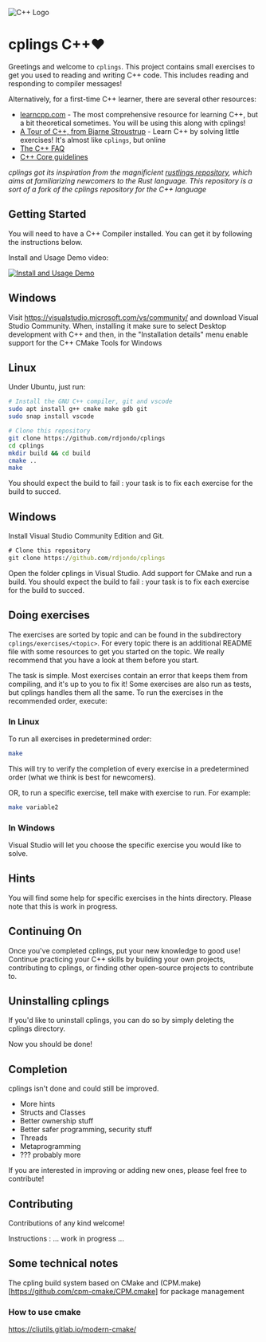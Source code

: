 ﻿![C++ Logo](https://upload.wikimedia.org/wikipedia/commons/thumb/1/18/ISO_C%2B%2B_Logo.svg/213px-ISO_C%2B%2B_Logo.svg.png)

# cplings C++❤️

Greetings and welcome to `cplings`. This project contains small exercises to get you used to reading and writing C++ code. This includes reading and responding to compiler messages!

Alternatively, for a first-time C++ learner, there are several other resources:

- [learncpp.com](https://www.learncpp.com/) - The most comprehensive resource for learning C++, but a bit theoretical sometimes. You will be using this along with cplings!
- [A Tour of C++, from Bjarne Stroustrup](https://isocpp.org/tour) - Learn C++ by solving little exercises! It's almost like `cplings`, but online
- [The C++ FAQ](https://isocpp.org/wiki/faq)
- [C++ Core guidelines](https://isocpp.github.io/CppCoreGuidelines/CppCoreGuidelines)

*cplings got its inspiration from the magnificient [rustlings repository](https://github.com/rust-lang/rustlings), which aims at familiarizing newcomers to the Rust language. This repository is a sort of a fork of the cplings repository for the C++ language*


## Getting Started

You will need to have a C++ Compiler installed. You can get it by following the instructions below.

Install and Usage Demo video:

[![Install and Usage Demo](https://img.youtube.com/vi/18vNfxwU5n4/0.jpg)](https://youtu.be/18vNfxwU5n4)

## Windows
Visit https://visualstudio.microsoft.com/vs/community/ and download Visual Studio Community. 
When, installing it make sure to select Desktop development with C++ and then, in the "Installation details" menu enable support for the C++ CMake Tools for Windows

## Linux

Under Ubuntu, just run:

```bash
# Install the GNU C++ compiler, git and vscode
sudo apt install g++ cmake make gdb git
sudo snap install vscode
```

```bash
# Clone this repository
git clone https://github.com/rdjondo/cplings
cd cplings
mkdir build && cd build
cmake ..
make
```

You should expect the build to fail : your task is to fix each exercise for the build to succed.

## Windows
Install Visual Studio Community Edition and Git.

```cmd
# Clone this repository
git clone https://github.com/rdjondo/cplings

```

Open the folder cplings in Visual Studio. Add support for CMake and run a build. You should expect the build to fail : your task is to fix each exercise for the build to succed.


## Doing exercises

The exercises are sorted by topic and can be found in the subdirectory `cplings/exercises/<topic>`. For every topic there is an additional README file with some resources to get you started on the topic. We really recommend that you have a look at them before you start.

The task is simple. Most exercises contain an error that keeps them from compiling, and it's up to you to fix it! Some exercises are also run as tests, but cplings handles them all the same. To run the exercises in the recommended order, execute:

### In Linux
To run all exercises in predetermined order:

```bash
make
```

This will try to verify the completion of every exercise in a predetermined order (what we think is best for newcomers).

OR, to run a specific exercise, tell make with exercise to run. For example:

```bash
make variable2
```

### In Windows
Visual Studio will let you choose the specific exercise you would like to solve. 

## Hints
You will find some help for specific exercises in the hints directory. Please note that this is work in progress.

## Continuing On

Once you've completed cplings, put your new knowledge to good use! Continue practicing your C++ skills by building your own projects, contributing to cplings, or finding other open-source projects to contribute to.


## Uninstalling cplings

If you'd like to uninstall cplings, you can do so by simply deleting the cplings directory.

Now you should be done!


## Completion

cplings isn't done and could still be improved.
- More hints
- Structs and Classes
- Better ownership stuff
- Better safer programming, security stuff
- Threads
- Metaprogramming
- ??? probably more

If you are interested in improving or adding new ones, please feel free to contribute!

## Contributing

Contributions of any kind welcome!

Instructions : ... work in progress ...

## Some technical notes

The cpling build system based on CMake and (CPM.make)[https://github.com/cpm-cmake/CPM.cmake] for package management

### How to use cmake
https://cliutils.gitlab.io/modern-cmake/

